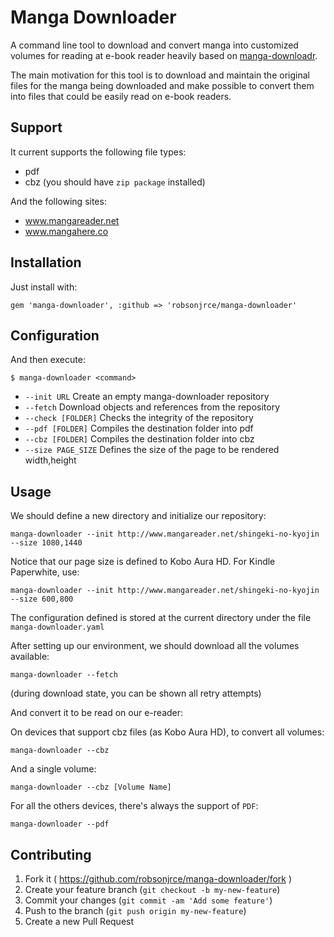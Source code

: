 # Manga Downloader

A command line tool to download and convert manga into customized volumes for reading at e-book reader heavily based on [manga-downloadr](https://github.com/akitaonrails/manga-downloadr).

The main motivation for this tool is to download and maintain the original files for the manga being downloaded and make possible to convert them into files that could be easily read on e-book readers.

## Support

It current supports the following file types:

* pdf
* cbz (you should have `zip package` installed)

And the following sites:

* www.mangareader.net
* www.mangahere.co

## Installation

Just install with:

```
gem 'manga-downloader', :github => 'robsonjrce/manga-downloader'
```

## Configuration

And then execute:

    $ manga-downloader <command>

* `--init URL`                   Create an empty manga-downloader repository
* `--fetch`                      Download objects and references from the repository
* `--check [FOLDER]`             Checks the integrity of the repository
* `--pdf [FOLDER]`               Compiles the destination folder into pdf
* `--cbz [FOLDER]`               Compiles the destination folder into cbz
* `--size PAGE_SIZE`             Defines the size of the page to be rendered width,height

## Usage

We should define a new directory and initialize our repository:

```
manga-downloader --init http://www.mangareader.net/shingeki-no-kyojin --size 1080,1440
```

Notice that our page size is defined to Kobo Aura HD. For Kindle Paperwhite, use:

```
manga-downloader --init http://www.mangareader.net/shingeki-no-kyojin --size 600,800
```

The configuration defined is stored at the current directory under the file `manga-downloader.yaml`

After setting up our environment, we should download all the volumes available:

```
manga-downloader --fetch
```

(during download state, you can be shown all retry attempts)

And convert it to be read on our e-reader:

On devices that support cbz files (as Kobo Aura HD), to convert all volumes:
```
manga-downloader --cbz
```

And a single volume:
```
manga-downloader --cbz [Volume Name]
```

For all the others devices, there's always the support of `PDF`:

```
manga-downloader --pdf
```

## Contributing

1. Fork it ( https://github.com/robsonjrce/manga-downloader/fork )
2. Create your feature branch (`git checkout -b my-new-feature`)
3. Commit your changes (`git commit -am 'Add some feature'`)
4. Push to the branch (`git push origin my-new-feature`)
5. Create a new Pull Request
